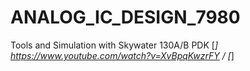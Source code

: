 # ANALOG_IC_DESIGN_7980
Tools and Simulation with Skywater 130A/B PDK
[*] https://www.youtube.com/watch?v=XvBpqKwzrFY /
[*] 
